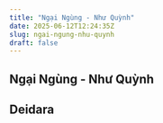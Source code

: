 ```yaml
---
title: "Ngại Ngùng - Như Quỳnh"
date: 2025-06-12T12:24:35Z
slug: ngai-ngung-nhu-quynh
draft: false
---
```


## Ngại Ngùng - Như Quỳnh

## Deidara


